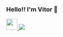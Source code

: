 ### Hello!! I'm Vitor 👋

<div>
  <a href="https://github.com/VituHonda">
  <img height="30px" src="https://github-readme-stats.vercel.app/api?username=vituhonda&show_icons=true&theme=github_dark"/>
  <img src="https://github-readme-stats.vercel.app/api/top-langs/?username=vituhonda&theme=github_dark"/>    
</div>



<!--
**VituHonda/VituHonda** is a ✨ _special_ ✨ repository because its `README.md` (this file) appears on your GitHub profile.

Here are some ideas to get you started:

- 🔭 I’m currently working on ...
- 🌱 I’m currently learning ...
- 👯 I’m looking to collaborate on ...
- 🤔 I’m looking for help with ...
- 💬 Ask me about ...
- 📫 How to reach me: ...
- 😄 Pronouns: ...
- ⚡ Fun fact: ...
-->
